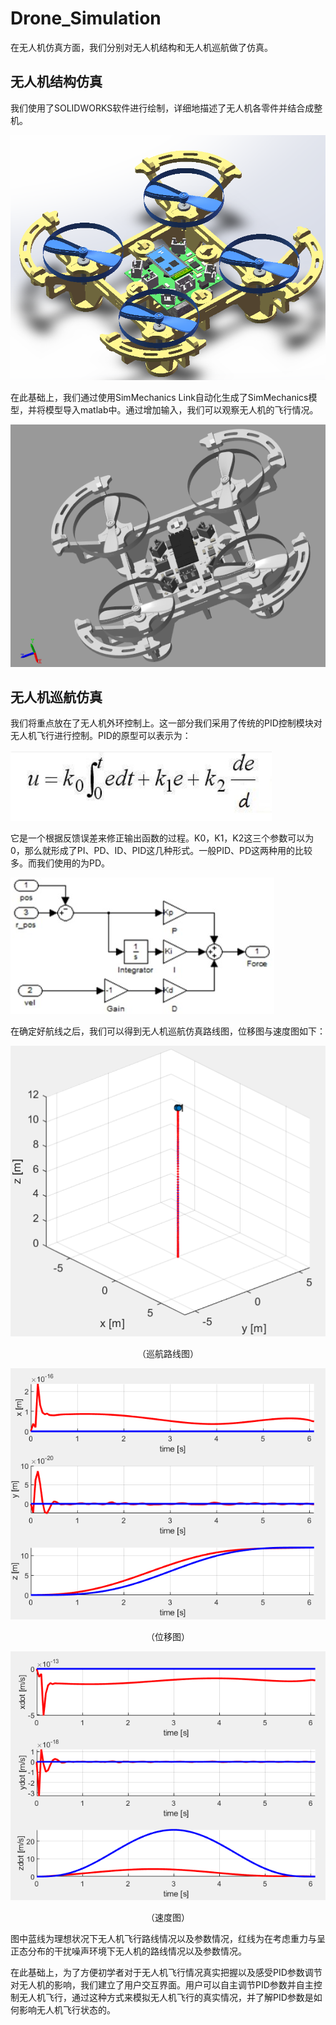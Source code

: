 # Drone_Simulation

在无人机仿真方面，我们分别对无人机结构和无人机巡航做了仿真。

## 无人机结构仿真

我们使用了SOLIDWORKS软件进行绘制，详细地描述了无人机各零件并结合成整机。

![image1](./image/1.png)

在此基础上，我们通过使用SimMechanics Link自动化生成了SimMechanics模型，并将模型导入matlab中。通过增加输入，我们可以观察无人机的飞行情况。

![image2](./image/2.png)

## 无人机巡航仿真

我们将重点放在了无人机外环控制上。这一部分我们采用了传统的PID控制模块对无人机飞行进行控制。PID的原型可以表示为：

![image3](./image/3.png)

它是一个根据反馈误差来修正输出函数的过程。K0，K1，K2这三个参数可以为0，那么就形成了PI、PD、ID、PID这几种形式。一般PID、PD这两种用的比较多。而我们使用的为PD。

![image4](./image/4.png)

在确定好航线之后，我们可以得到无人机巡航仿真路线图，位移图与速度图如下：

![image5](./image/5.png)

<center>（巡航路线图）</center>

![image6](./image/6.png)

<center>（位移图）</center>

![image7](./image/7.png)

<center>（速度图）</center>

图中蓝线为理想状况下无人机飞行路线情况以及参数情况，红线为在考虑重力与呈正态分布的干扰噪声环境下无人机的路线情况以及参数情况。

在此基础上，为了方便初学者对于无人机飞行情况真实把握以及感受PID参数调节对无人机的影响，我们建立了用户交互界面。用户可以自主调节PID参数并自主控制无人机飞行，通过这种方式来模拟无人机飞行的真实情况，并了解PID参数是如何影响无人机飞行状态的。
